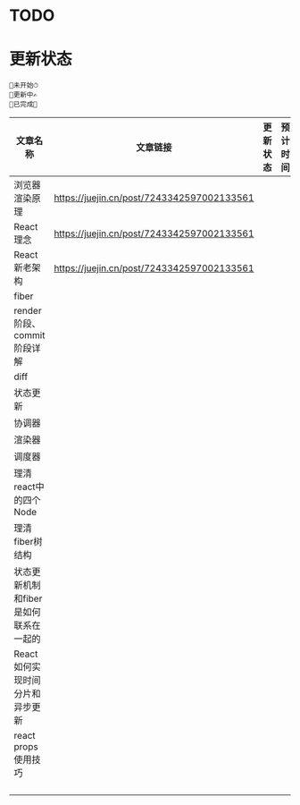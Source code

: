 # TODO

# 更新状态

```
🎈未开始⏱
🎈更新中✍️
🎈已完成👏
```



| 文章名称                              | 文章链接                                   | 更新状态 | 预计时间 |
| ------------------------------------- | ------------------------------------------ | -------- | -------- |
| 浏览器渲染原理                        | https://juejin.cn/post/7243342597002133561 |          |          |
| React理念                             | https://juejin.cn/post/7243342597002133561 |          |          |
| React新老架构                         | https://juejin.cn/post/7243342597002133561 |          |          |
| fiber                                 |                                            |          |          |
| render阶段、commit阶段详解            |                                            |          |          |
| diff                                  |                                            |          |          |
| 状态更新                              |                                            |          |          |
| 协调器                                |                                            |          |          |
| 渲染器                                |                                            |          |          |
| 调度器                                |                                            |          |          |
| 理清react中的四个Node                 |                                            |          |          |
| 理清fiber树结构                       |                                            |          |          |
| 状态更新机制和fiber是如何联系在一起的 |                                            |          |          |
| React如何实现时间分片和异步更新       |                                            |          |          |
| react props使用技巧                   |                                            |          |          |
|                                       |                                            |          |          |
|                                       |                                            |          |          |
|                                       |                                            |          |          |
|                                       |                                            |          |          |

